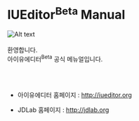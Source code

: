 # IUEditor<sup>Beta</sup> Manual 
![Alt text](/img/mail-beta.png)<br /><br />
환영합니다. <br/>
아이유에디터<sup>Beta</sup> 공식 메뉴얼입니다.

<br /><br />

* 아이유에디터 홈페이지 : <a href="http://iueditor.org/" target="_blank">http://iueditor.org</a>

* JDLab 홈페이지 : <a href="http://jdlab.org/" target="_blank">http://jdlab.org</a>
